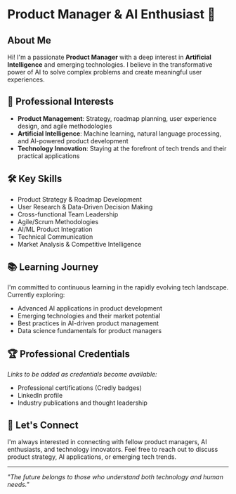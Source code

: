 # Product Manager & AI Enthusiast 🚀

## About Me
Hi! I'm a passionate **Product Manager** with a deep interest in **Artificial Intelligence** and emerging technologies. I believe in the transformative power of AI to solve complex problems and create meaningful user experiences.

## 🎯 Professional Interests
- **Product Management**: Strategy, roadmap planning, user experience design, and agile methodologies
- **Artificial Intelligence**: Machine learning, natural language processing, and AI-powered product development
- **Technology Innovation**: Staying at the forefront of tech trends and their practical applications

## 🛠️ Key Skills
- Product Strategy & Roadmap Development
- User Research & Data-Driven Decision Making
- Cross-functional Team Leadership
- Agile/Scrum Methodologies
- AI/ML Product Integration
- Technical Communication
- Market Analysis & Competitive Intelligence

## 📚 Learning Journey
I'm committed to continuous learning in the rapidly evolving tech landscape. Currently exploring:
- Advanced AI applications in product development
- Emerging technologies and their market potential
- Best practices in AI-driven product management
- Data science fundamentals for product managers

## 🏆 Professional Credentials
*Links to be added as credentials become available:*
- Professional certifications (Credly badges)
- LinkedIn profile
- Industry publications and thought leadership

## 🤝 Let's Connect
I'm always interested in connecting with fellow product managers, AI enthusiasts, and technology innovators. Feel free to reach out to discuss product strategy, AI applications, or emerging tech trends.

---
*"The future belongs to those who understand both technology and human needs."*
